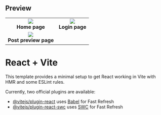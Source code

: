 <!--
![Screenshot 2025-02-12 at 18-09-49 Home Social Dogs](https://github.com/user-attachments/assets/53480fd9-e5d0-4819-9c39-5194bca19fe6)
![Screenshot 2025-02-12 at 18-09-37 Login Social Dogs](https://github.com/user-attachments/assets/829db79a-561a-4bda-82c6-252236693264)
![Screenshot 2025-02-12 at 17-54-52 Home Social Dogs](https://github.com/user-attachments/assets/7e2252d1-d770-496d-8170-d681ff4d72e8)
![Screenshot 2025-02-12 at 17-52-47 Estatísticas Social Dogs](https://github.com/user-attachments/assets/33001806-9b20-41f4-be78-fda81deea4a3)
-->

## Preview

<table>
  <tr>
    <td align="center">
              <img src="https://github.com/user-attachments/assets/53480fd9-e5d0-4819-9c39-5194bca19fe6"><br>
      <strong>Home page</strong>
    </td>
    <td align="center">
        <img src="https://github.com/user-attachments/assets/829db79a-561a-4bda-82c6-252236693264"><br>
      <strong>Login page</strong>
    </td>
      <tr>
      <tr >
    <td align="center">
              <img src="https://github.com/user-attachments/assets/7e2252d1-d770-496d-8170-d681ff4d72e8"><br>
      <strong>Post preview page</strong>
    </td>
  </tr>
</table>


# React + Vite

This template provides a minimal setup to get React working in Vite with HMR and some ESLint rules.

Currently, two official plugins are available:

- [@vitejs/plugin-react](https://github.com/vitejs/vite-plugin-react/blob/main/packages/plugin-react/README.md) uses [Babel](https://babeljs.io/) for Fast Refresh
- [@vitejs/plugin-react-swc](https://github.com/vitejs/vite-plugin-react-swc) uses [SWC](https://swc.rs/) for Fast Refresh
